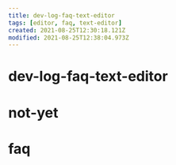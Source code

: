 ```yaml
---
title: dev-log-faq-text-editor
tags: [editor, faq, text-editor]
created: 2021-08-25T12:30:18.121Z
modified: 2021-08-25T12:38:04.973Z
---
```


# dev-log-faq-text-editor

# not-yet

# faq
